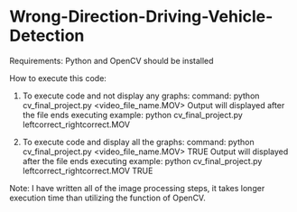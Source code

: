 # Wrong-Direction-Driving-Vehicle-Detection

Requirements: Python and OpenCV should be installed

How to execute this code:

1. To execute code and not display any graphs:
command: python cv_final_project.py <video_file_name.MOV>
Output will displayed after the file ends executing
example: python cv_final_project.py leftcorrect_rightcorrect.MOV

2. To execute code and display all the graphs:
command: python cv_final_project.py <video_file_name.MOV> TRUE
Output will displayed after the file ends executing
example: python cv_final_project.py leftcorrect_rightcorrect.MOV TRUE

Note: I have written all of the image processing steps, it takes longer execution time than utilizing the function of OpenCV.

